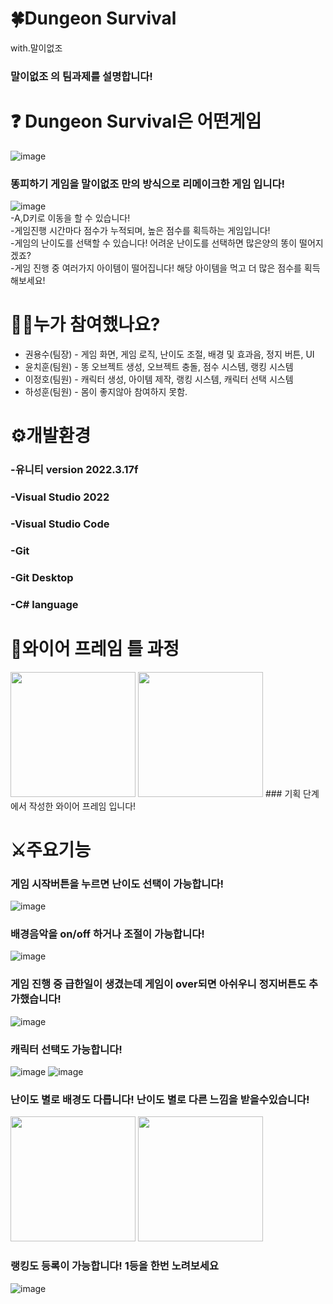# 🍀Dungeon Survival
with.말이없조

### 말이없조 의 팀과제를 설명합니다!

# ❓ Dungeon Survival은 어떤게임
![image](https://github.com/Kwonyougsu/Avoid-Poop-Project/assets/167047369/16aefc4d-e229-4ef1-ae08-f6fa95f40c8f)
### 똥피하기 게임을 말이없조 만의 방식으로 리메이크한 게임 입니다! 
![image](https://github.com/Kwonyougsu/Avoid-Poop-Project/assets/167047369/47710b28-38fa-43ff-8675-4706b661f1ec)<br>
-A,D키로 이동을 할 수 있습니다! <br>
-게임진행 시간마다 점수가 누적되며, 높은 점수를 획득하는 게임입니다!<br>
-게임의 난이도를 선택할 수 있습니다! 어려운 난이도를 선택하면 많은양의 똥이 떨어지겠죠?<br>
-게임 진행 중 여러가지 아이템이 떨어집니다! 해당 아이템을 먹고 더 많은 점수를 획득해보세요!<br>

# 👨‍💼누가 참여했나요?

- 권용수(팀장) - 게임 화면, 게임 로직, 난이도 조절, 배경 및 효과음, 정지 버튼, UI<br>
- 윤치훈(팀원) - 똥 오브젝트 생성, 오브젝트 충돌, 점수 시스템, 랭킹 시스템<br>
- 이정호(팀원) - 캐릭터 생성, 아이템 제작, 랭킹 시스템, 캐릭터 선택 시스템<br>
- 하성훈(팀원) - 몸이 좋지않아 참여하지 못함.<br>

# ⚙️개발환경
### -유니티 version 2022.3.17f
### -Visual Studio 2022
### -Visual Studio Code
### -Git
### -Git Desktop
### -C# language

# 🔧와이어 프레임 틀 과정
<img src="https://github.com/Kwonyougsu/Avoid-Poop-Project/assets/167047369/15507f16-7a36-4cf5-a12e-b35125d609d8" width="200" height="200"/>
<img src="https://github.com/Kwonyougsu/Avoid-Poop-Project/assets/167047369/97d4ffa8-eed3-482b-aa8b-603dda5087b2" width="200" height="200"/>
### 기획 단계에서 작성한 와이어 프레임 입니다!


# ⚔️주요기능
### 게임 시작버튼을 누르면 난이도 선택이 가능합니다!
![image](https://github.com/Kwonyougsu/Avoid-Poop-Project/assets/167047369/618767ae-4a68-427d-b2b0-9e3566ec80fa)
### 배경음악을 on/off 하거나 조절이 가능합니다!
![image](https://github.com/Kwonyougsu/Avoid-Poop-Project/assets/167047369/a9839fa0-3791-44e4-8f70-0bd0edd388fa)
### 게임 진행 중 급한일이 생겼는데 게임이 over되면 아쉬우니 정지버튼도 추가했습니다!
![image](https://github.com/Kwonyougsu/Avoid-Poop-Project/assets/167047369/d2059f5c-4081-40f5-8ffa-e1f9bc8c88cf)
### 캐릭터 선택도 가능합니다!
![image](https://github.com/Kwonyougsu/Avoid-Poop-Project/assets/167047369/82fcc004-d834-49ba-8248-77200080215d) ![image](https://github.com/Kwonyougsu/Avoid-Poop-Project/assets/167047369/cdd8e478-c8c2-49f7-98a1-02bb96aa743f)
### 난이도 별로 배경도 다릅니다! 난이도 별로 다른 느낌을 받을수있습니다!
<img src="https://github.com/Kwonyougsu/Avoid-Poop-Project/assets/167047369/61961188-a513-4e58-ae65-0c91cb225b26" width="200" height="200"/> <img src="https://github.com/Kwonyougsu/Avoid-Poop-Project/assets/167047369/604beb35-010f-4702-9ae7-5dd66db0c186" width="200" height="200"/>
### 랭킹도 등록이 가능합니다! 1등을 한번 노려보세요
![image](https://github.com/Kwonyougsu/Avoid-Poop-Project/assets/167047369/750e87a7-be42-4fd7-8022-91d1484f5cdc)







